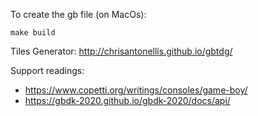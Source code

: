 To create the gb file (on MacOs):
```
make build
```

Tiles Generator: http://chrisantonellis.github.io/gbtdg/

Support readings:
- https://www.copetti.org/writings/consoles/game-boy/
- https://gbdk-2020.github.io/gbdk-2020/docs/api/
